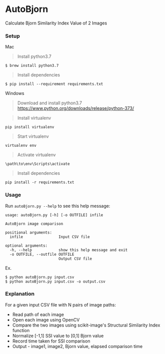 # AutoBjorn
Calculate Bjorn Similarity Index Value of 2 Images

### Setup

Mac
> Install python3.7

```
$ brew install python3.7
```
> Install dependencies
```
$ pip install --requirement requirements.txt
```

Windows
> Download and install python3.7
https://www.python.org/downloads/release/python-373/

> Install virtualenv
```
pip install virtualenv
```
> Start virtualenv
```
virtualenv env
```
> Activate virtualenv
```
\path\to\env\Scripts\activate
```
> Install dependencies
```
pip install -r requirements.txt
```

### Usage
Run `autoBjorn.py --help` to see this help message:
```
usage: autoBjorn.py [-h] [-o OUTFILE] infile

AutoBjorn image comparison

positional arguments:
  infile                Input CSV file

optional arguments:
  -h, --help            show this help message and exit
  -o OUTFILE, --outfile OUTFILE
                        Output CSV file
```
Ex.
```
$ python autoBjorn.py input.csv
$ python autoBjorn.py input.csv -o output.csv
```


### Explanation

For a given input CSV file with N pairs of image paths:
- Read path of each image
- Open each image using OpenCV
- Compare the two images using scikit-image's Structural Similarity Index function
- Normalize [-1,1] SSI value to [0,1] Bjorn value
- Record time taken for SSI comparison
- Output - image1, image2, Bjorn value, elapsed comparison time

